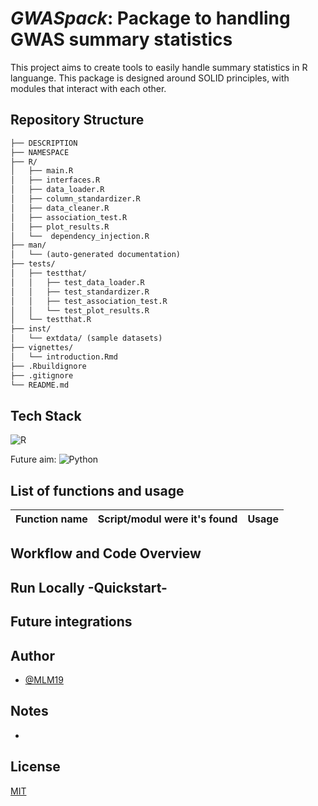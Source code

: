 # *GWASpack*: Package to handling GWAS summary statistics

This project aims to create tools to easily handle summary statistics in R languange. 
This package is designed around SOLID principles, with modules that interact with each other. 

## Repository Structure
```graphql
├── DESCRIPTION
├── NAMESPACE
├── R/
│   ├── main.R
│   ├── interfaces.R
│   ├── data_loader.R
│   ├── column_standardizer.R
│   ├── data_cleaner.R
│   ├── association_test.R
│   ├── plot_results.R
│   └──  dependency_injection.R
├── man/
│   └── (auto-generated documentation)
├── tests/
│   ├── testthat/
│   │   ├── test_data_loader.R
│   │   ├── test_standardizer.R
│   │   ├── test_association_test.R
│   │   └── test_plot_results.R
│   └── testthat.R
├── inst/
│   └── extdata/ (sample datasets)
├── vignettes/
│   └── introduction.Rmd
├── .Rbuildignore
├── .gitignore
└── README.md
```

## Tech Stack
![R](https://img.shields.io/badge/r-%23276DC3.svg?style=for-the-badge&logo=r&logoColor=white)

Future aim: 
![Python](https://img.shields.io/badge/python-3670A0?style=for-the-badge&logo=python&logoColor=ffdd54) 

## List of functions and usage

| **Function name**          | **Script/modul were it's found** | **Usage** |
|------------------------|------------|-------------|

## Workflow and Code Overview

## Run Locally -Quickstart-

## Future integrations

## Author

- [@MLM19](https://www.github.com/MLM19)

## Notes
- 

## License

[MIT](https://choosealicense.com/licenses/mit/)